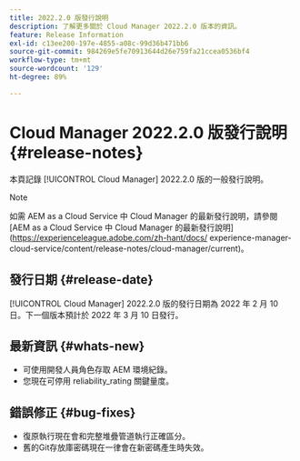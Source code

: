 ```yaml
---
title: 2022.2.0 版發行說明
description: 了解更多關於 Cloud Manager 2022.2.0 版本的資訊。
feature: Release Information
exl-id: c13ee200-197e-4855-a08c-99d36b471bb6
source-git-commit: 984269e5fe70913644d26e759fa21ccea0536bf4
workflow-type: tm+mt
source-wordcount: '129'
ht-degree: 89%

---
```


# Cloud Manager 2022.2.0 版發行說明 {#release-notes}

本頁記錄 [!UICONTROL Cloud Manager] 2022.2.0 版的一般發行說明。

>[!NOTE]
>
>如需 AEM as a Cloud Service 中 Cloud Manager 的最新發行說明，請參閱 [AEM as a Cloud Service 中 Cloud Manager 的最新發行說明](https://experienceleague.adobe.com/zh-hant/docs/ experience-manager-cloud-service/content/release-notes/cloud-manager/current)。

## 發行日期 {#release-date}

[!UICONTROL Cloud Manager] 2022.2.0 版的發行日期為 2022 年 2 月 10 日。下一個版本預計於 2022 年 3 月 10 日發行。

## 最新資訊 {#whats-new}

* 可使用開發人員角色存取 AEM 環境紀錄。
* 您現在可停用 reliability_rating 關鍵量度。

## 錯誤修正 {#bug-fixes}

* 復原執行現在會和完整堆疊管道執行正確區分。
* 舊的Git存放庫密碼現在一律會在新密碼產生時失效。
